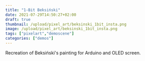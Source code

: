 ```yaml
---
title: "1-Bit Beksiński"
date: 2021-07-29T14:50:27+02:00
draft: true
thumbnail: /upload/pixel_art/beksinski_1bit_insta.png
image: /upload/pixel_art/beksinski_1bit_insta.png
tags: ["pixelart","demoscene"]
categories: ["demos"]
---
```


Recreation of Beksiński's painting for Arduino and OLED screen.

